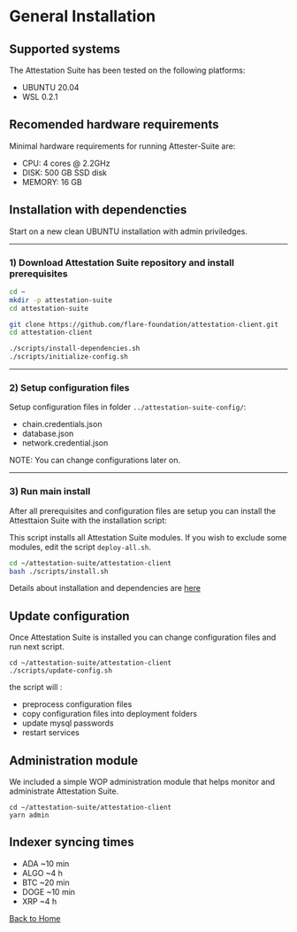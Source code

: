 # General Installation

## Supported systems

The Attestation Suite has been tested on the following platforms:

- UBUNTU 20.04
- WSL 0.2.1

## Recomended hardware requirements

Minimal hardware requirements for running Attester-Suite are:
- CPU: 4 cores @ 2.2GHz
- DISK: 500 GB SSD disk
- MEMORY: 16 GB

## Installation with dependencties

Start on a new clean UBUNTU installation with admin priviledges.

---
### 1) Download Attestation Suite repository and install prerequisites

``` bash
cd ~
mkdir -p attestation-suite
cd attestation-suite

git clone https://github.com/flare-foundation/attestation-client.git
cd attestation-client

./scripts/install-dependencies.sh
./scripts/initialize-config.sh
```

---
### 2) Setup configuration files

Setup configuration files in folder `../attestation-suite-config/`:
- chain.credentials.json 
- database.json
- network.credential.json

NOTE: You can change configurations later on.

---
### 3) Run main install
After all prerequisites and configuration files are setup you can install the Attesttaion Suite with the installation script:

This script installs all Attestation Suite modules. If you wish to exclude some modules, edit the script `deploy-all.sh`.

``` bash
cd ~/attestation-suite/attestation-client
bash ./scripts/install.sh

```

Details about installation and dependencies are [here](./installation-details.md)

## Update configuration
Once Attestation Suite is installed you can change configuration files and run next script.

```
cd ~/attestation-suite/attestation-client
./scripts/update-config.sh
```

the script will :
- preprocess configuration files
- copy configuration files into deployment folders
- update mysql passwords
- restart services

## Administration module
We included a simple WOP administration module that helps monitor and administrate Attestation Suite.

```
cd ~/attestation-suite/attestation-client
yarn admin
```

## Indexer syncing times

- ADA ~10 min
- ALGO ~4 h
- BTC ~20 min
- DOGE ~10 min
- XRP ~4 h



[Back to Home](./../README.md)
